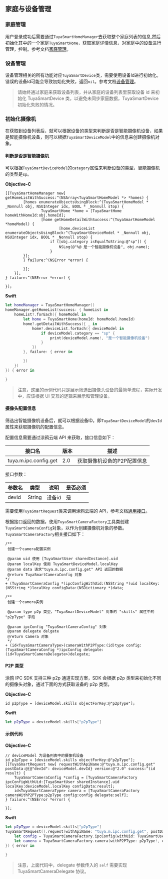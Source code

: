 ## 家庭与设备管理

### 家庭管理

用户登录成功后需要通过`TuyaSmartHomeManager`去获取整个家庭列表的信息,然后初始化其中的一个家庭`TuyaSmartHome`，获取家庭详情信息，对家庭中的设备进行管理，控制。参考文档[家庭管理](https://tuyainc.github.io/tuyasmart_home_ios_sdk_doc/zh-hans/resource/Home.html#%E5%AE%B6%E5%BA%AD%E7%AE%A1%E7%90%86)。

### 设备管理

设备管理相关的所有功能对应`TuyaSmartDevice`类，需要使用设备Id进行初始化。错误的设备Id可能会导致初始化失败，返回`nil`。参考文档[设备管理](https://tuyainc.github.io/tuyasmart_home_ios_sdk_doc/zh-hans/resource/Device.html#%E8%AE%BE%E5%A4%87%E7%AE%A1%E7%90%86)。

> 请始终通过家庭来获取设备列表，并从家庭的设备列表里获取设备 id 来初始化 TuyaSmartDevice 类，以避免未同步家庭数据，TuyaSmartDevice 初始化失败的情况。

### 初始化摄像机

在获取到设备列表后，就可以根据设备的类型来判断是否是智能摄像机设备，如果是智能摄像机设备，则可以根据`TuyaSmartDeviceModel`中的信息来创建摄像机对象。

#### 判断是否是智能摄像机

可以根据`TuyaSmartDeviceModel`的`category`属性来判断设备的类型，智能摄像机的类型是`sp`。

__Objective-C__

```objc
[[TuyaSmartHomeManager new] getHomeListWithSuccess:^(NSArray<TuyaSmartHomeModel *> *homes) {
		[homes enumerateObjectsUsingBlock:^(TuyaSmartHomeModel * _Nonnull obj, NSUInteger idx, BOOL * _Nonnull stop) {
				TuyaSmartHome *home = [TuyaSmartHome homeWithHomeId:obj.homeId];
				[home getHomeDetailWithSuccess:^(TuyaSmartHomeModel *homeModel) {
						[home.deviceList enumerateObjectsUsingBlock:^(TuyaSmartDeviceModel * _Nonnull obj, NSUInteger idx, BOOL * _Nonnull stop) {
            		if ([obj.category isEqualToString:@"sp"]) {
                		NSLog(@"%@ 是一个智能摄像机设备", obj.name);
            		}
        }];
        } failure:^(NSError *error) {

        }];
    }];
} failure:^(NSError *error) {

}];
```

__Swift__

```swift
let homeManager = TuyaSmartHomeManager()
homeManager.getHomeList(success: { homeList in
    homeList?.forEach({ homeModel in
        let home = TuyaSmartHome(homeId: homeModel.homeId)
        home?.getDetailWithSuccess({ _ in
            home?.deviceList.forEach({ deviceModel in
                if deviceModel.category == "sp" {
                    print(deviceModel.name!, "是一个智能摄像机设备")
                }
            })
        }, failure: { error in

        })
    })
}) { error in

}
```

> 注意，这里的示例代码只是展示筛选出摄像头设备的最简单流程，实际开发中，应该根据 UI 交互的逻辑来展示和管理设备。

#### 摄像头配置信息

筛选出智能摄像机设备后，就可以根据设备ID，即`TuyaSmartDeviceModel`的`devId`属性来获取摄像机的配置信息。

配置信息需要通过涂鸦云端 API 来获取，接口信息如下：

| 接口名                | 版本 | 描述                        |
| --------------------- | ---- | --------------------------- |
| tuya.m.ipc.config.get | 2.0  | 获取摄像机设备的P2P配置信息 |

接口参数：

| 参数名 | 类型   | 说明   | 是否必须 |
| ------ | ------ | ------ | -------- |
| devId  | String | 设备id | 是       |

需要使用`TuyaSmartRequest`类来调用涂鸦云端的 API，参考文档[通用接口](https://tuyainc.github.io/tuyasmart_home_ios_sdk_doc/zh-hans/resource/CommonInterface.html)。

根据接口返回的数据，使用`TuyaSmartCameraFactory`工具类创建`TuyaSmartCameraConfig`对象，以作为创建摄像机对象的参数。`TuyaSmartCameraFactory`相关接口如下：

```objc
/**
 创建一个camera配置实例

 @param uid 使用 [TuyaSmartUser sharedInstance].uid
 @param localKey 使用 TuyaSmartDeviceModel.localKey
 @param data 请求"tuya.m.ipc.config.get" API 返回的数据
 @return TuyaSmartCameraConfig 对象
*/
+ (TuyaSmartCameraConfig *)ipcConfigWithUid:(NSString *)uid localKey:(NSString *)localKey configData:(NSDictionary *)data;

/**
 创建一个camera实例

 @param type p2p 类型，"TuyaSmartDeviceModel" 对象的 "skills" 属性中的 "p2pType" 字段
 
 @param ipcConfig "TuyaSmartCameraConfig" 对象
 @param delegate delgate
 @return Camera 对象
 */
+ (id<TuyaSmartCameraType>)cameraWithP2PType:(id)type config:(TuyaSmartCameraConfig *)ipcConfig delegate:(id<TuyaSmartCameraDelegate>)delegate;
```

#### P2P 类型

涂鸦 IPC SDK 支持三种 p2p 通道实现方案，SDK 会根据 p2p 类型来初始化不同的摄像头对象，通过下面的方式获取设备的 p2p 类型。

__Objective-C__

```objc
id p2pType = [deviceModel.skills objectForKey:@"p2pType"];
```

__Swift__

```swift
let p2pType = deviceModel.skills["p2pType"]
```

#### 示例代码

__Objective-C__

```objc
// deviceModel 为设备列表中的摄像机设备
id p2pType = [deviceModel.skills objectForKey:@"p2pType"];
[[TuyaSmartRequest new] requestWithApiName:@"tuya.m.ipc.config.get" postData:@{@"devId": deviceModel.devId} version:@"2.0" success:^(id result) {
    TuyaSmartCameraConfig *config = [TuyaSmartCameraFactory ipcConfigWithUid:[TuyaSmartUser sharedInstance].uid localKey:deviceModel.localKey configData:result];
    id<TuyaSmartCameraType> camera = [TuyaSmartCameraFactory cameraWithP2PType:p2pType config:config delegate:self];
} failure:^(NSError *error) {
    
}];
```

__Swift__

```swift
let p2pType = deviceModel.skills["p2pType"]
TuyaSmartRequest().request(withApiName: "tuya.m.ipc.config.get", postData: ["devId" : deviceModel.devId], version: "2.0", success: { result in
    let config = TuyaSmartCameraFactory.ipcConfig(withUid: TuyaSmartUser.sharedInstance().uid, localKey: deviceModel.localKey, configData: result as? [AnyHashable : Any])
    let camera = TuyaSmartCameraFactory.camera(withP2PType: p2pType!, config: config!, delegate: self)
}) { error in
    
}
```

> 注意，上面代码中，delegate 参数传入的 `self` 需要实现 TuyaSmartCameraDelegate 协议。